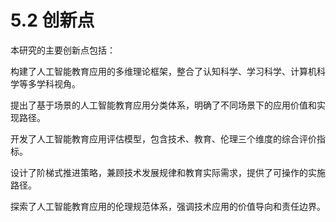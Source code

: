 # 5.2 创新点

本研究的主要创新点包括：

构建了人工智能教育应用的多维理论框架，整合了认知科学、学习科学、计算机科学等多学科视角。

提出了基于场景的人工智能教育应用分类体系，明确了不同场景下的应用价值和实现路径。

开发了人工智能教育应用评估模型，包含技术、教育、伦理三个维度的综合评价指标。

设计了阶梯式推进策略，兼顾技术发展规律和教育实际需求，提供了可操作的实施路径。

探索了人工智能教育应用的伦理规范体系，强调技术应用的价值导向和责任边界。
